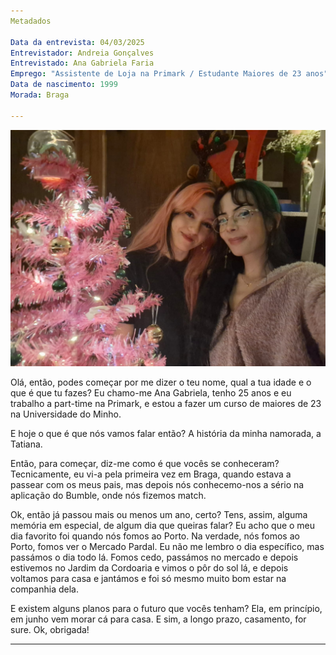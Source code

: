```yaml
---
Metadados 

Data da entrevista: 04/03/2025
Entrevistador: Andreia Gonçalves
Entrevistado: Ana Gabriela Faria
Emprego: "Assistente de Loja na Primark / Estudante Maiores de 23 anos"
Data de nascimento: 1999
Morada: Braga

---
```


![Fotografia](https://github.com/AndreiaG25/AVD/blob/main/Entrevista_Ana_Gabi.jpg)
  
<interviewer> Olá, então, podes começar por me dizer o teu nome, qual a tua idade e o que é que tu fazes? </interviewer>
<interviewee> Eu chamo-me Ana Gabriela, tenho 25 anos e eu trabalho a part-time na Primark, e estou a fazer um curso de maiores de 23 na Universidade do Minho. </interviewee> 

<interviewer> E hoje o que é que nós vamos falar então?</interviewer>
<interviewee> A história da minha namorada, a Tatiana.</interviewee> 

<interviewer> Então, para começar, diz-me como é que vocês se conheceram? </interviewer>
<interviewee> Tecnicamente, eu vi-a pela primeira vez em Braga, quando estava a passear com os meus pais, mas depois nós conhecemo-nos a sério na aplicação do Bumble, onde nós fizemos match. </interviewee> 

<interviewer> Ok, então já passou mais ou menos um ano, certo? Tens, assim, alguma memória em especial, de algum dia que queiras falar? </interviewer>
<interviewee> Eu acho que o meu dia favorito foi quando nós fomos ao Porto. Na verdade, nós fomos ao Porto, fomos ver o Mercado Pardal. Eu não me lembro o dia específico, mas passámos o dia todo lá. Fomos cedo, passámos no mercado e depois estivemos no Jardim da Cordoaria e vimos o pôr do sol lá, e depois voltamos para casa e jantámos e foi só mesmo muito bom estar na companhia dela. </interviewee> 

<interviewer> E existem alguns planos para o futuro que vocês tenham? </interviewer>
<interviewee> Ela, em princípio, em junho vem morar cá para casa. E sim, a longo prazo, casamento, for sure.</interviewee> 
<interviewer> Ok, obrigada!</interviewer>


---
